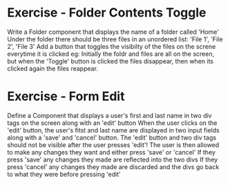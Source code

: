 # Exercise - Folder Contents Toggle
Write a Folder component that displays the name of a folder called 'Home'
Under the folder there should be three files in an unordered list: 'File 1', 'File 2', 'File 3'
Add a button that toggles the visibilty of the files on the screne everytime it is clicked
eg: Initially the foldr and files are all on the screen, but when the 'Toggle' button is clicked the files disappear, then when its clicked again the files reappear.

# Exercise - Form Edit
Define a Component that displays a user's first and last name in two div tags on the screen along with an 'edit' button
When the user clicks on the 'edit' button, the user's fitst and last name are displayed in two input fields along with a 'save' and 'cancel' button. The 'edit' button and two div tags should not be visible after the user presses 'edit'!
The user is then allowed to make any changes they want and either press 'save' or 'cancel'
If they press 'save' any changes they made are reflected into the two divs
If they press 'cancel' any changes they made are discarded and the divs go back to what they were before pressing 'edit'
